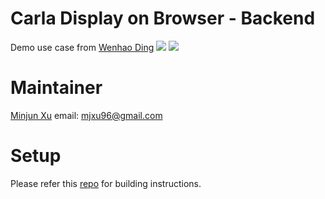 # Carla Display on Browser - Backend

Demo use case from [Wenhao Ding](https://github.com/GilgameshD)
![](https://github.com/carlaviz/carla-display/blob/master/images/example_2.gif)
![](https://github.com/carlaviz/carla-display/blob/master/images/example.gif)

# Maintainer
[Minjun Xu](https://github.com/wx9698) email: mjxu96@gmail.com

# Setup
Please refer this [repo](https://github.com/carlaviz/carla-display) for building instructions.

